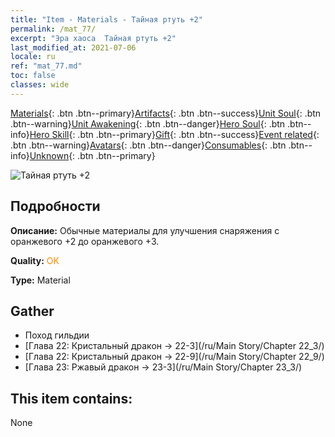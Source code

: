 ```yaml
---
title: "Item - Materials - Тайная ртуть +2"
permalink: /mat_77/
excerpt: "Эра хаоса  Тайная ртуть +2"
last_modified_at: 2021-07-06
locale: ru
ref: "mat_77.md"
toc: false
classes: wide
---
```

 [Materials](/ItemsRU/){: .btn .btn--primary}[Artifacts](/ItemsRU/Artifacts/){: .btn .btn--success}[Unit Soul](/ItemsRU/UnitSoul/){: .btn .btn--warning}[Unit Awakening](/ItemsRU/UnitAwakening/){: .btn .btn--danger}[Hero Soul](/ItemsRU/HeroSoul/){: .btn .btn--info}[Hero Skill](/ItemsRU/HeroSkill/){: .btn .btn--primary}[Gift](/ItemsRU/Gift/){: .btn .btn--success}[Event related](/ItemsRU/Events/){: .btn .btn--warning}[Avatars](/ItemsRU/Avatars/){: .btn .btn--danger}[Consumables](/ItemsRU/Consumables/){: .btn .btn--info}[Unknown](/ItemsRU/Unknown/){: .btn .btn--primary}

 ![Тайная ртуть +2](/images/t/i_cailiao_shuiyin3.png)

## Подробности
 **Описание:** Обычные материалы для улучшения снаряжения c оранжевого +2 до оранжевого +3.

 **Quality:** <span style="color: #FF8C00">OK</span>

 **Type:** Material

## Gather

*    Поход гильдии 
*    [Глава 22: Кристальный дракон -> 22-3](/ru/Main Story/Chapter 22_3/) 
*    [Глава 22: Кристальный дракон -> 22-9](/ru/Main Story/Chapter 22_9/) 
*    [Глава 23: Ржавый дракон -> 23-3](/ru/Main Story/Chapter 23_3/) 

## This item contains:

  None

